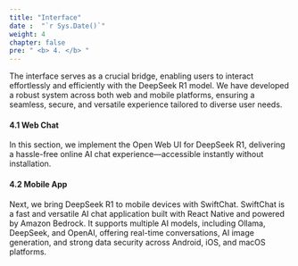 ```yaml
---
title: "Interface"
date :  "`r Sys.Date()`" 
weight: 4
chapter: false
pre: " <b> 4. </b> "
---
```

The interface serves as a crucial bridge, enabling users to interact effortlessly and efficiently with the DeepSeek R1 model. We have developed a robust system across both web and mobile platforms, ensuring a seamless, secure, and versatile experience tailored to diverse user needs.  

#### **4.1 Web Chat**  
In this section, we implement the Open Web UI for DeepSeek R1, delivering a hassle-free online AI chat experience—accessible instantly without installation.  

#### **4.2 Mobile App**  
Next, we bring DeepSeek R1 to mobile devices with SwiftChat. SwiftChat is a fast and versatile AI chat application built with React Native and powered by Amazon Bedrock. It supports multiple AI models, including Ollama, DeepSeek, and OpenAI, offering real-time conversations, AI image generation, and strong data security across Android, iOS, and macOS platforms.